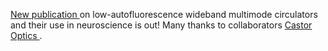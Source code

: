 <a href="https://doi.org/10.1016/j.crmeth.2023.100418"> New publication </a> on low-autofluorescence wideband multimode circulators and their use in neuroscience is out! Many thanks to collaborators <a href="https://www.castoroptics.com/en/"> Castor Optics </a>. 
